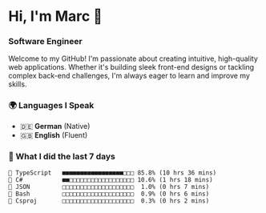 # Hi, I'm Marc 👋 
### Software Engineer

Welcome to my GitHub! I'm passionate about creating intuitive, high-quality web applications. Whether it's building sleek front-end designs or tackling complex back-end challenges, I'm always eager to learn and improve my skills.  

### 🌍 Languages I Speak  
- 🇩🇪 **German** (Native)  
- 🇬🇧 **English** (Fluent)

### 🤯 What I did the last 7 days

```
🔷 TypeScript   ■■■■■■■■■■■■■■■■■□□□ 85.8% (10 hrs 36 mins)
🔷 C#           ■■□□□□□□□□□□□□□□□□□□ 10.6% (1 hrs 18 mins)
📄 JSON         □□□□□□□□□□□□□□□□□□□□  1.0% (0 hrs 7 mins)
📄 Bash         □□□□□□□□□□□□□□□□□□□□  0.9% (0 hrs 6 mins)
📄 Csproj       □□□□□□□□□□□□□□□□□□□□  0.3% (0 hrs 2 mins)
```